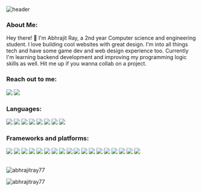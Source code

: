 ![header](https://user-images.githubusercontent.com/67530432/214936717-d680d224-9691-4c32-bdcf-b8c319832681.png)

<h3 align="left">About Me:</h3>
<p>Hey there! 👋 I'm Abhrajit Ray, a 2nd year Computer science and engineering student. I love building cool websites with great design. I'm into all         things tech and have some game dev and web design experience too. Currently I'm
  learning backend development and improving my programming logic skills as well. Hit me up if you wanna collab on a project.
</p>

<h3 align="left">Reach out to me: </h3>
<a href="https://www.linkedin.com/in/abhrajit-ray-b6a97721a/" target="_blank"><img src="https://img.shields.io/badge/linkedin-%230077B5.svg?style=for-the-badge&logo=linkedin&logoColor=white" /></a>
<a href="https://twitter.com/ray_abhrajit" target="_blank"><img src="https://img.shields.io/badge/Twitter-%231DA1F2.svg?style=for-the-badge&logo=Twitter&logoColor=white" /></a>
  
<h3 align="left">Languages:</h3>
<span>
  <img src="https://img.shields.io/badge/typescript-%23007ACC.svg?style=for-the-badge&logo=typescript&logoColor=white" />
  <img src="https://img.shields.io/badge/javascript-%23323330.svg?style=for-the-badge&logo=javascript&logoColor=%23F7DF1E" />
  <img src="https://img.shields.io/badge/c++-%2300599C.svg?style=for-the-badge&logo=c%2B%2B&logoColor=white" />
  <img src="https://img.shields.io/badge/c-%2300599C.svg?style=for-the-badge&logo=c&logoColor=white" />
  <img src="https://img.shields.io/badge/python-3670A0?style=for-the-badge&logo=python&logoColor=ffdd54" />
  <img src="https://img.shields.io/badge/java-%23ED8B00.svg?style=for-the-badge&logo=java&logoColor=white" />
  <img src="https://img.shields.io/badge/css3-%231572B6.svg?style=for-the-badge&logo=css3&logoColor=white" />
  <img src="https://img.shields.io/badge/dart-%230175C2.svg?style=for-the-badge&logo=dart&logoColor=white" />
 </span>
 
 <h3 align="left">Frameworks and platforms: </h3>
 <span>
  <img src="https://img.shields.io/badge/react-%2320232a.svg?style=for-the-badge&logo=react&logoColor=%2361DAFB" />
  <img src="https://img.shields.io/badge/Next-black?style=for-the-badge&logo=next.js&logoColor=white" />
  <img src="https://img.shields.io/badge/tailwindcss-%2338B2AC.svg?style=for-the-badge&logo=tailwind-css&logoColor=white" />
  <img src="https://img.shields.io/badge/yarn-%232C8EBB.svg?style=for-the-badge&logo=yarn&logoColor=white" />
  <img src="https://img.shields.io/badge/node.js-6DA55F?style=for-the-badge&logo=node.js&logoColor=white" />
  <img src="https://img.shields.io/badge/Flutter-%2302569B.svg?style=for-the-badge&logo=Flutter&logoColor=white" />
  <img src="https://img.shields.io/badge/vercel-%23000000.svg?style=for-the-badge&logo=vercel&logoColor=white" />
  <img src="https://img.shields.io/badge/netlify-%23000000.svg?style=for-the-badge&logo=netlify&logoColor=#00C7B7" />
  <img src="https://img.shields.io/badge/heroku-%23430098.svg?style=for-the-badge&logo=heroku&logoColor=white" />
  <img src="https://img.shields.io/badge/firebase-%23039BE5.svg?style=for-the-badge&logo=firebase" />
  <img src="https://img.shields.io/badge/mysql-%2300f.svg?style=for-the-badge&logo=mysql&logoColor=white" />
  <img src="https://img.shields.io/badge/Visual%20Studio%20Code-0078d7.svg?style=for-the-badge&logo=visual-studio-code&logoColor=white" />
  <img src="https://img.shields.io/badge/Ubuntu-E95420?style=for-the-badge&logo=ubuntu&logoColor=white" />
  <img src="https://img.shields.io/badge/Adobe%20XD-470137?style=for-the-badge&logo=Adobe%20XD&logoColor=#FF61F6" />
  <img src="https://img.shields.io/badge/figma-%23F24E1E.svg?style=for-the-badge&logo=figma&logoColor=white" />
  <img src="https://img.shields.io/badge/-Storybook-FF4785?style=for-the-badge&logo=storybook&logoColor=white" />
  <img src="https://img.shields.io/badge/Krita-203759?style=for-the-badge&logo=krita&logoColor=EEF37B" />
  <img src="https://img.shields.io/badge/blender-%23F5792A.svg?style=for-the-badge&logo=blender&logoColor=white" />
  </span>
  
  
 
 <br>
  <br>
<p><img align="center" src="https://github-readme-stats.vercel.app/api/top-langs?username=abhrajitray77&show_icons=true&locale=en&layout=compact" alt="abhrajitray77" /></p>

<p><img align="center" src="https://github-readme-streak-stats.herokuapp.com/?user=abhrajitray77&" alt="abhrajitray77" /></p>
